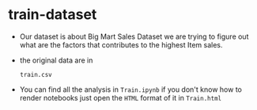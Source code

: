 # train-dataset

* Our dataset is about Big Mart Sales Dataset we are trying to figure out what are the factors that contributes to the highest Item sales.

* the original data are in 
    
    `train.csv`

* You can find all the analysis in `Train.ipynb` if you don't know how to render notebooks just open the `HTML` format of it in `Train.html`

